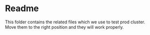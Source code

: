 # Readme

This folder contains the related files which we use to test prod cluster.  
Move them to the right position and they will work properly.  
